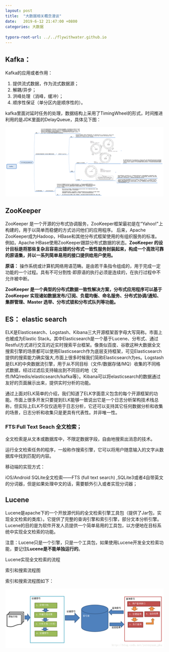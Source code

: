 ```yaml
---
layout: post
title:  "大数据相关概念漫谈"
date:   2019-6-12 21:47:00 +0800
categories: 大数据

typora-root-url: ../../flywithwater.github.io
---
```


## **Kafka：**

Kafka的应用或者作用：

1. 提供流式数据，作为流式数据源；
2. 解耦/异步；
3. 洪峰处理（消峰，缓冲）；
4. 顺序性保证（单分区内是顺序性的）。



 kafka里面对延时任务的处理，数据结构上采用了TimingWheel的形式，时间推进利用的是JDK里面的DelayQueue，具体见下图：

![kafka	](/assets/kafka.png)

## **ZooKeeper**

ZooKeeper 是一个开源的分布式协调服务，ZooKeeper框架最初是在“Yahoo!"上构建的，用于以简单而稳健的方式访问他们的应用程序。 后来，Apache ZooKeeper成为Hadoop，HBase和其他分布式框架使用的有组织服务的标准。 例如，Apache HBase使用ZooKeeper跟踪分布式数据的状态。**ZooKeeper 的设计目标是将那些复杂且容易出错的分布式一致性服务封装起来，构成一个高效可靠的原语集，并以一系列简单易用的接口提供给用户使用。**

**原语：** 操作系统或计算机网络用语范畴。是由若干条指令组成的，用于完成一定功能的一个过程。具有不可分割性·即原语的执行必须是连续的，在执行过程中不允许被中断。

**ZooKeeper 是一个典型的分布式数据一致性解决方案，分布式应用程序可以基于 ZooKeeper 实现诸如数据发布/订阅、负载均衡、命名服务、分布式协调/通知、集群管理、Master 选举、分布式锁和分布式队列等功能。**



## **ES： elastic search**

ELK是Elasticsearch、Logstash、Kibana三大开源框架首字母大写简称。市面上也被成为Elastic Stack。其中Elasticsearch是一个基于Lucene、分布式、通过Restful方式进行交互的近实时搜索平台框架。像类似百度、谷歌这种大数据全文搜索引擎的场景都可以使用Elasticsearch作为底层支持框架，可见Elasticsearch提供的搜索能力确实强大,市面上很多时候我们简称Elasticsearch为es。Logstash是ELK的中央数据流引擎，用于从不同目标（文件/数据存储/MQ）收集的不同格式数据，经过过滤后支持输出到不同目的地（文件/MQ/redis/elasticsearch/kafka等）。Kibana可以将elasticsearch的数据通过友好的页面展示出来，提供实时分析的功能。

通过上面对ELK简单的介绍，我们知道了ELK字面意义包含的每个开源框架的功能。市面上很多开发只要提到ELK能够一致说出它是一个日志分析架构技术栈总称，但实际上ELK不仅仅适用于日志分析，它还可以支持其它任何数据分析和收集的场景，日志分析和收集只是更具有代表性。并非唯一性。



###  **FTS:Full Text Seach 全文检索；**

全文检索是从文本或数据库中，不限定数据字段，自由地搜索出消息的技术。

运行全文检索任务的程序，一般称作搜索引擎，它可以将用户随意输入的文字从数据库中找到匹配的内容。

移动端的实现方式：

iOS/Android SQLite全文检索——FTS (full text search) ,SQLite3或者4自带英文的分词器，但是如果处理中文的话，需要额外引入或者实现分词器；



## **Lucene**

Lucene是apache下的一个开放源代码的全文检索引擎工具包（提供了Jar包，实现全文检索的类库）。它提供了完整的查询引擎和索引引擎，部分文本分析引擎。Lucene的目的是为软件开发人员提供一个简单易用的工具包，以方便地在目标系统中实现全文检索的功能。 

注意：Lucene只是一个引擎，只是一个工具包，如果使用Lucene开发全文检索功能，要记住**Lucene是不能单独运行的**。

Lucene实现全文检索的流程

索引和搜索流程图

索引和搜索流程图如下： 

![520181241695](/assets/520181241695.png)